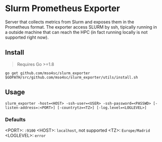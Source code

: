 # Slurm Prometheus Exporter

Server that collects metrics from Slurm and exposes them in the Prometheus format. The exporter access SLURM by ssh, tipically running in a outside machine that can reach the HPC (in fact running locally is not supported right now).

## Install

> Requires Go >=1.8

```
go get github.com/mso4sc/slurm_exporter
$GOPATH/src/github.com/mso4sc/slurm_exporter/utils/install.sh
```

## Usage

```
slurm_exporter -host=<HOST> -ssh-user=<USER> -ssh-password=<PASSWD> [-listen-address=:<PORT>] [-countrytz=<TZ>] [-log.level=<LOGLEVEL>]
```

### Defaults

\<PORT\>: `:9100`
\<HOST\>: `localhost`, not supported
\<TZ\>: `Europe/Madrid`
\<LOGLEVEL\>: `error`
